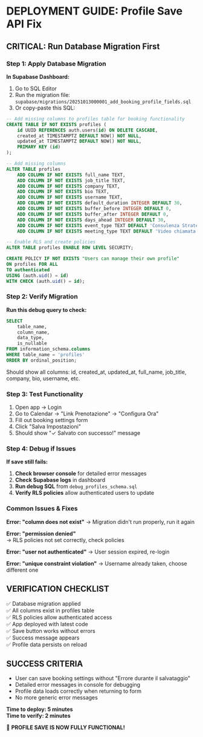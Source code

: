 # DEPLOYMENT GUIDE: Profile Save API Fix

## CRITICAL: Run Database Migration First

### Step 1: Apply Database Migration

**In Supabase Dashboard:**
1. Go to SQL Editor
2. Run the migration file: `supabase/migrations/20251013000001_add_booking_profile_fields.sql`
3. Or copy-paste this SQL:

```sql
-- Add missing columns to profiles table for booking functionality
CREATE TABLE IF NOT EXISTS profiles (
    id UUID REFERENCES auth.users(id) ON DELETE CASCADE,
    created_at TIMESTAMPTZ DEFAULT NOW() NOT NULL,
    updated_at TIMESTAMPTZ DEFAULT NOW() NOT NULL,
    PRIMARY KEY (id)
);

-- Add missing columns
ALTER TABLE profiles 
    ADD COLUMN IF NOT EXISTS full_name TEXT,
    ADD COLUMN IF NOT EXISTS job_title TEXT,
    ADD COLUMN IF NOT EXISTS company TEXT,
    ADD COLUMN IF NOT EXISTS bio TEXT,
    ADD COLUMN IF NOT EXISTS username TEXT,
    ADD COLUMN IF NOT EXISTS default_duration INTEGER DEFAULT 30,
    ADD COLUMN IF NOT EXISTS buffer_before INTEGER DEFAULT 0,
    ADD COLUMN IF NOT EXISTS buffer_after INTEGER DEFAULT 0,
    ADD COLUMN IF NOT EXISTS days_ahead INTEGER DEFAULT 30,
    ADD COLUMN IF NOT EXISTS event_type TEXT DEFAULT 'Consulenza Strategica',
    ADD COLUMN IF NOT EXISTS meeting_type TEXT DEFAULT 'Video chiamata';

-- Enable RLS and create policies
ALTER TABLE profiles ENABLE ROW LEVEL SECURITY;

CREATE POLICY IF NOT EXISTS "Users can manage their own profile"
ON profiles FOR ALL
TO authenticated
USING (auth.uid() = id)
WITH CHECK (auth.uid() = id);
```

### Step 2: Verify Migration

**Run this debug query to check:**

```sql
SELECT 
    table_name,
    column_name,
    data_type,
    is_nullable
FROM information_schema.columns
WHERE table_name = 'profiles'
ORDER BY ordinal_position;
```

Should show all columns: id, created_at, updated_at, full_name, job_title, company, bio, username, etc.

### Step 3: Test Functionality

1. Open app → Login
2. Go to Calendar → "Link Prenotazione" → "Configura Ora"  
3. Fill out booking settings form
4. Click "Salva Impostazioni"
5. Should show "✓ Salvato con successo!" message

### Step 4: Debug if Issues

**If save still fails:**

1. **Check browser console** for detailed error messages
2. **Check Supabase logs** in dashboard
3. **Run debug SQL** from `debug_profiles_schema.sql`
4. **Verify RLS policies** allow authenticated users to update

### Common Issues & Fixes

**Error: "column does not exist"**
→ Migration didn't run properly, run it again

**Error: "permission denied"**  
→ RLS policies not set correctly, check policies

**Error: "user not authenticated"**
→ User session expired, re-login

**Error: "unique constraint violation"**
→ Username already taken, choose different one

## VERIFICATION CHECKLIST

✅ Database migration applied  
✅ All columns exist in profiles table  
✅ RLS policies allow authenticated access  
✅ App deployed with latest code  
✅ Save button works without errors  
✅ Success message appears  
✅ Profile data persists on reload

## SUCCESS CRITERIA

- User can save booking settings without "Errore durante il salvataggio"
- Detailed error messages in console for debugging
- Profile data loads correctly when returning to form
- No more generic error messages

**Time to deploy: 5 minutes**  
**Time to verify: 2 minutes**

🚀 **PROFILE SAVE IS NOW FULLY FUNCTIONAL!**